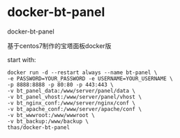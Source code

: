 # docker-bt-panel
docker-bt-panel

基于centos7制作的宝塔面板docker版

start with:
```
docker run -d --restart always --name bt-panel \
-e PASSWORD=YOUR_PASSWORD -e USERNAME=YOUR_USERNAME \
-p 8888:8888 -p 80:80 -p 443:443 \
-v bt_panel_data:/www/server/panel/data \
-v bt_panel_vhost:/www/server/panel/vhost \
-v bt_nginx_conf:/www/server/nginx/conf \
-v bt_apache_conf:/www/server/apache/conf \
-v bt_wwwroot:/www/wwwroot \
-v bt_backup:/www/backup \
thas/docker-bt-panel
```
